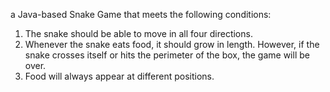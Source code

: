 a Java-based Snake Game
that meets the following conditions:
1. The snake should be able to move in all four directions.
2. Whenever the snake eats food, it should grow in length.
However, if the snake crosses itself or hits the perimeter of
the box, the game will be over.
3. Food will always appear at different positions.
